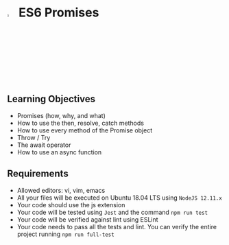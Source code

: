 # <a  href="https://www.w3schools.com/js/js_es6.asp"> <img src="https://i.pinimg.com/originals/b5/57/64/b55764416830e7d8b0133c7c0eeaf445.png" alt="ES6" width=4% heigth=4% ></img></a> ES6 Promises


## Learning Objectives
- Promises (how, why, and what)
- How to use the then, resolve, catch methods
- How to use every method of the Promise object
- Throw / Try
- The await operator
- How to use an async function
 
## Requirements
- Allowed editors: vi, vim, emacs
- All your files will be executed on Ubuntu 18.04 LTS using `NodeJS 12.11.x`
- Your code should use the js extension
- Your code will be tested using `Jest` and the command `npm run test`
- Your code will be verified against lint using ESLint
- Your code needs to pass all the tests and lint. You can verify the entire project running `npm run full-test`
